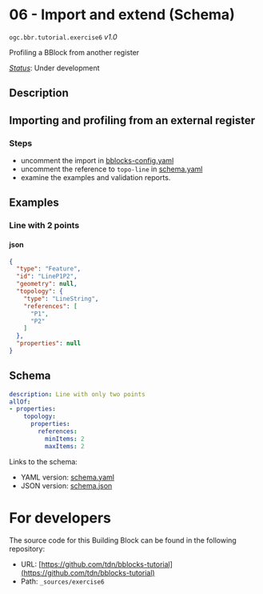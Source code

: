 
# 06 - Import and extend (Schema)

`ogc.bbr.tutorial.exercise6` *v1.0*

Profiling a BBlock from another register

[*Status*](http://www.opengis.net/def/status): Under development

## Description

## Importing and profiling from an external register

### Steps
- uncomment the import in [bblocks-config.yaml](../../bblocks-config.yaml)
- uncomment the reference to `topo-line` in [schema.yaml](schema.yaml)
- examine the examples and validation reports.



## Examples

### Line with 2 points
#### json
```json
{
  "type": "Feature",
  "id": "LineP1P2",
  "geometry": null,
  "topology": {
    "type": "LineString",
    "references": [
      "P1",
      "P2"
    ]
  },
  "properties": null
}
```

## Schema

```yaml
description: Line with only two points
allOf:
- properties:
    topology:
      properties:
        references:
          minItems: 2
          maxItems: 2

```

Links to the schema:

* YAML version: [schema.yaml](https://tdn.github.io/bblocks-tutorial/build/annotated/bbr/tutorial/exercise6/schema.json)
* JSON version: [schema.json](https://tdn.github.io/bblocks-tutorial/build/annotated/bbr/tutorial/exercise6/schema.yaml)


# For developers

The source code for this Building Block can be found in the following repository:

* URL: [https://github.com/tdn/bblocks-tutorial](https://github.com/tdn/bblocks-tutorial)
* Path: `_sources/exercise6`

